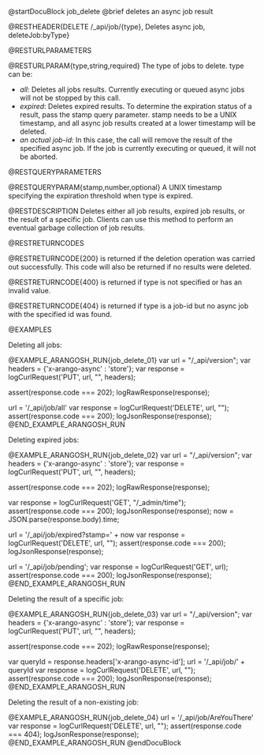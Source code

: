 
@startDocuBlock job_delete
@brief deletes an async job result

@RESTHEADER{DELETE /_api/job/{type}, Deletes async job, deleteJob:byType}

@RESTURLPARAMETERS

@RESTURLPARAM{type,string,required}
The type of jobs to delete. type can be:
* *all*: Deletes all jobs results. Currently executing or queued async
  jobs will not be stopped by this call.
* *expired*: Deletes expired results. To determine the expiration status of a
  result, pass the stamp query parameter. stamp needs to be a UNIX timestamp,
  and all async job results created at a lower timestamp will be deleted.
* *an actual job-id*: In this case, the call will remove the result of the
  specified async job. If the job is currently executing or queued, it will
  not be aborted.

@RESTQUERYPARAMETERS

@RESTQUERYPARAM{stamp,number,optional}
A UNIX timestamp specifying the expiration threshold when type is expired.

@RESTDESCRIPTION
Deletes either all job results, expired job results, or the result of a
specific job.
Clients can use this method to perform an eventual garbage collection of job
results.

@RESTRETURNCODES

@RESTRETURNCODE{200}
is returned if the deletion operation was carried out successfully.
This code will also be returned if no results were deleted.

@RESTRETURNCODE{400}
is returned if type is not specified or has an invalid value.

@RESTRETURNCODE{404}
is returned if type is a job-id but no async job with the specified id was
found.

@EXAMPLES

Deleting all jobs:

@EXAMPLE_ARANGOSH_RUN{job_delete_01}
  var url = "/_api/version";
  var headers = {'x-arango-async' : 'store'};
  var response = logCurlRequest('PUT', url, "", headers);

  assert(response.code === 202);
  logRawResponse(response);

  url = '/_api/job/all'
  var response = logCurlRequest('DELETE', url, "");
  assert(response.code === 200);
  logJsonResponse(response);
@END_EXAMPLE_ARANGOSH_RUN

Deleting expired jobs:

@EXAMPLE_ARANGOSH_RUN{job_delete_02}
  var url = "/_api/version";
  var headers = {'x-arango-async' : 'store'};
  var response = logCurlRequest('PUT', url, "", headers);

  assert(response.code === 202);
  logRawResponse(response);

  var response = logCurlRequest('GET', "/_admin/time");
  assert(response.code === 200);
  logJsonResponse(response);
  now = JSON.parse(response.body).time;

  url = '/_api/job/expired?stamp=' + now
  var response = logCurlRequest('DELETE', url, "");
  assert(response.code === 200);
  logJsonResponse(response);

  url = '/_api/job/pending';
  var response = logCurlRequest('GET', url);
  assert(response.code === 200);
  logJsonResponse(response);
@END_EXAMPLE_ARANGOSH_RUN

Deleting the result of a specific job:

@EXAMPLE_ARANGOSH_RUN{job_delete_03}
  var url = "/_api/version";
  var headers = {'x-arango-async' : 'store'};
  var response = logCurlRequest('PUT', url, "", headers);

  assert(response.code === 202);
  logRawResponse(response);

  var queryId = response.headers['x-arango-async-id'];
  url = '/_api/job/' + queryId
  var response = logCurlRequest('DELETE', url, "");
  assert(response.code === 200);
  logJsonResponse(response);
@END_EXAMPLE_ARANGOSH_RUN

Deleting the result of a non-existing job:

@EXAMPLE_ARANGOSH_RUN{job_delete_04}
  url = '/_api/job/AreYouThere'
  var response = logCurlRequest('DELETE', url, "");
  assert(response.code === 404);
  logJsonResponse(response);
@END_EXAMPLE_ARANGOSH_RUN
@endDocuBlock
